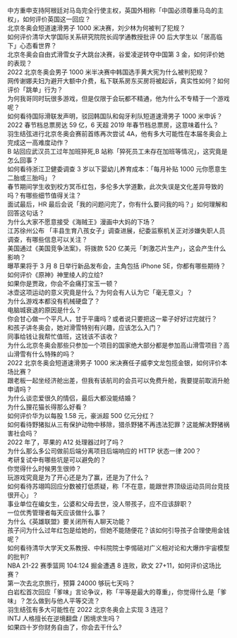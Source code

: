中方重申支持阿根廷对马岛完全行使主权，英国外相称「中国必须尊重马岛的主权」，如何评价英国这一回应？  
北京冬奥会短道速滑男子 1000 米决赛，刘少林为何被判了犯规？  
如何评价清华大学国际关系研究院院长阎学通教授批评 00 后大学生以「居高临下」心态看世界？  
北京冬奥会自由式滑雪女子大跳台决赛，谷爱凌逆转夺中国第 3 金，如何评价她的表现？  
2022 北京冬奥会男子 1000 米半决赛中韩国选手黄大宪为什么被判犯规？  
网传谢娜夫妇为避开大额中介费，私下联系房东买房将被起诉，真实性如何？如何评价「跳单」行为？  
为何我哥同时玩很多游戏，但是仅限于会玩都不精通，他为什么不专精于一个游戏呢？  
如何看待国际滑联发声明，驳回韩国队和匈牙利队短道速滑男子 1000 米申诉？  
2022 春节档总票房达 59 亿，6 天超 2019 年春节档总票房，这意味着什么？  
羽生结弦进行北京冬奥会赛前首练再次尝试 4A，他有多大可能性在本届冬奥会上完成这一高难度动作？  
B 站回应武汉员工过年加班猝死,B 站称「猝死员工未存在加班等情况」，这究竟是怎么回事？  
如何看待浙江卫健委调查 3 岁以下婴幼儿养育成本：「每月补贴 1000 元你愿意生二胎或三胎吗」？  
春节期间学生收到校方冥币红包，多伦多大学道歉，此次失误是文化差异导致的吗？有哪些细节值得关注？  
面试最后，HR 最后会说「我的问题问完了，你有什么要问我的吗？」如何理解和回答这句话？  
为什么大家不愿意接受《海贼王》漫画中大妈的下场？  
江苏徐州公布 「丰县生育八孩女子」调查进展，纪委监察机关正对涉嫌失职人员调查，有哪些信息可以关注？  
美国通过《美国竞争法案》，将拨款 520 亿美元「刺激芯片生产」，这会产生什么影响？  
曝苹果将于 3 月 8 日举行新品发布会，主角包括 iPhone SE，你都有哪些期待？  
如何评价《原神》神里绫人的立绘?  
如果你是贾政，你会不会痛打宝玉一顿？  
冰壶这项运动的意义究竟是什么？为何会有人认为它「毫无意义」？  
为什么游戏本都没有机械硬盘了？  
电脑城衰退的原因是什么？  
你会甘心做一个平凡人，甘于平庸吗？或者说只要把这一辈子好好过完就行？  
和孩子讲冬奥会，她对滑雪特别有兴趣，应该怎么入门？  
同事给钱让我帮忙值班，这钱该不该收？  
为什么北京冬奥会那些只参加一个项目的国家绝大部分都是参加高山滑雪项目？高山滑雪有什么特殊的吗？  
2022 北京冬奥会短道速滑男子 1000 米决赛任子威李文龙包揽金银，如何评价本场比赛？  
跟老板一起坐经济舱出差，但我有该航司的会员可以免费升舱，我要提前取消升舱申请吗？  
为什么谈恋爱很久的情侣，最后大都没能结婚？  
为什么狸花猫长得那么好看？  
如何评价华为以每股 1.58 元，豪派超 500 亿元分红？  
如何看待野猪拟从三有保护动物中移除，猎杀野猪不再违法犯罪？这能解决野猪祸害社会吗？  
2022 年了，苹果的 A12 处理器过时了吗？  
为什么那么多公司做前后端分离项目后端响应的 HTTP 状态一律 200？  
考研复试中有哪些坑是可以避免的？  
你觉得什么时候男生很帅？  
玩游戏究竟是为了开心还是为了赢，还是为了什么？  
如何看待苏翊鸣回应分数被打低质疑，称「不在意，能跟世界顶级运动员同台竞技很开心」？  
事业单位在编女生，公婆和父母去世，没人带孩子，应不应该辞职？  
一位优秀管理者每天应该做什么事？  
为什么《英雄联盟》要关闭所有人聊天功能？  
孩子问为什么过年红包是给她的，但她不能随便花？该如何引导孩子合理使用金钱呢？  
如何看待清华大学天文系教授、中科院院士李惕碚对广义相对论和大爆炸宇宙模型的批判?  
NBA 21-22 赛季篮网 104:124 掘金遭遇 8 连败，欧文 27+11，如何评价这场比赛？  
第一次去北京旅行，预算 24000 够玩七天吗？  
白岩松首次回应「爹味」言论争议，称「平等是最大的尊重」，你觉得什么是「爹味」？怎么做到与他人平等交流？  
羽生结弦有多大可能性在 2022 北京冬奥会上实现 3 连冠？  
INTJ 人格擅长在逆境翻盘 / 困境求生吗？  
如果四十岁你财务自由了，你会去干什么?  
